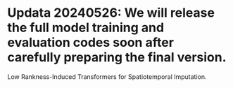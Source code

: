 # Updata 20240526: We will release the full model training and evaluation codes soon after carefully preparing the final version.

Low Rankness-Induced Transformers for Spatiotemporal Imputation.

